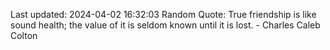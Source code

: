 Last updated: 2024-04-02 16:32:03
Random Quote: True friendship is like sound health; the value of it is seldom known until it is lost. - Charles Caleb Colton